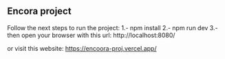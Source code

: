 ## Encora project

Follow the next steps to run the project:
1.- npm install
2.- npm run dev
3.- then open your browser with this url: http://localhost:8080/

or visit this website:
https://encoora-proj.vercel.app/
